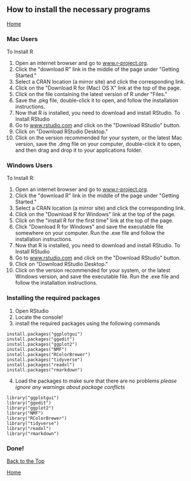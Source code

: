## How to install the necessary programs

[Home](https://alexpmagalhaes.github.io/R-course/index)

### Mac Users
To Install R
1.	Open an internet browser and go to www.r-project.org.
2.	Click the "download R" link in the middle of the page under "Getting Started."
3.	Select a CRAN location (a mirror site) and click the corresponding link.
4.	Click on the "Download R for (Mac) OS X" link at the top of the page.
5.	Click on the file containing the latest version of R under "Files."
6.	Save the .pkg file, double-click it to open, and follow the installation instructions.
7.	Now that R is installed, you need to download and install RStudio.
To Install RStudio
1.	Go to www.rstudio.com and click on the "Download RStudio" button.
2.	Click on "Download RStudio Desktop."
3.	Click on the version recommended for your system, or the latest Mac version, save the .dmg file on your computer, double-click it to open, and then drag and drop it to your applications folder.

### Windows Users
To Install R:
1.	Open an internet browser and go to www.r-project.org.
2.	Click the "download R" link in the middle of the page under "Getting Started."
3.	Select a CRAN location (a mirror site) and click the corresponding link.
4.	Click on the "Download R for Windows" link at the top of the page.
5.	Click on the "install R for the first time" link at the top of the page.
6.	Click "Download R for Windows" and save the executable file somewhere on your computer.  Run the .exe file and follow the installation instructions.
7.	Now that R is installed, you need to download and install RStudio.
To Install RStudio
1.	Go to www.rstudio.com and click on the "Download RStudio" button.
2.	Click on "Download RStudio Desktop."
3.	Click on the version recommended for your system, or the latest Windows version, and save the executable file.  Run the .exe file and follow the installation instructions.


### Installing the required packages

1. Open RStudio
2. Locate the console!
3. install the required packages using the following commands
```
install.packages("ggplotgui")
install.packages("ggedit")
install.packages("ggplot2")
install.packages("NMF")
install.packages("RColorBrewer")
install.packages("tidyverse")
install.packages("readxl")
install.packages("rmarkdown")
```
4. Load the packages to make sure that there are no problems
*please ignore any warnings about package conflicts*

```
library("ggplotgui")
library("ggedit")
library("ggplot2")
library("NMF")
library("RColorBrewer")
library("tidyverse")
library("readxl")
library("rmarkdown")
```


### Done!

[Back to the Top](#how-to-install-the-necessary-programs)

[Home](https://alexpmagalhaes.github.io/R-course/index)
